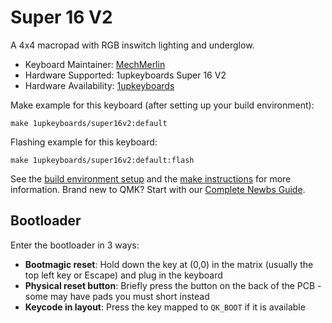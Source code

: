 # Super 16 V2

A 4x4 macropad with RGB inswitch lighting and underglow. 

* Keyboard Maintainer: [MechMerlin](https://github.com/mechmerlin)
* Hardware Supported: 1upkeyboards Super 16 V2
* Hardware Availability: [1upkeyboards](https://1upkeyboards.com/)

Make example for this keyboard (after setting up your build environment):

    make 1upkeyboards/super16v2:default

Flashing example for this keyboard:

    make 1upkeyboards/super16v2:default:flash

See the [build environment setup](https://docs.qmk.fm/#/getting_started_build_tools) and the [make instructions](https://docs.qmk.fm/#/getting_started_make_guide) for more information. Brand new to QMK? Start with our [Complete Newbs Guide](https://docs.qmk.fm/#/newbs).

## Bootloader

Enter the bootloader in 3 ways:

* **Bootmagic reset**: Hold down the key at (0,0) in the matrix (usually the top left key or Escape) and plug in the keyboard
* **Physical reset button**: Briefly press the button on the back of the PCB - some may have pads you must short instead
* **Keycode in layout**: Press the key mapped to `QK_BOOT` if it is available
